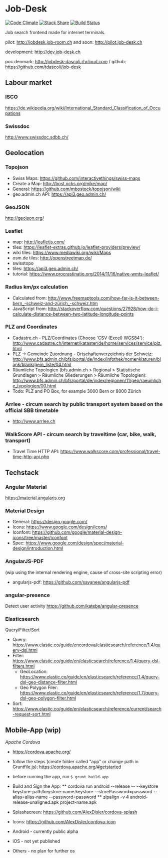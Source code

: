 Job-Desk
========

[![Code Climate](https://codeclimate.com/github/alv-ch/job-desk/badges/gpa.svg)](https://codeclimate.com/github/alv-ch/job-desk) [![Stack Share](http://img.shields.io/badge/tech-stack-0690fa.svg?style=flat)](http://stackshare.io/alv-ch/job-desk) [![Build Status](https://travis-ci.org/alv-ch/job-desk.svg?branch=dev)](https://travis-ci.org/alv-ch/job-desk)

Job search frontend made for internet terminals.

pilot: http://jobdesk.job-room.ch and soon: http://pilot.job-desk.ch

development: http://dev.job-desk.ch

poc denmark: http://jobdesk-dascoli.rhcloud.com / github: https://github.com/tdascoli/job-desk

Labour market
-------------

### ISCO
https://de.wikipedia.org/wiki/International_Standard_Classification_of_Occupations

### Swissdoc
http://www.swissdoc.sdbb.ch/

Geolocation
-----------

### Topojson
* Swiss Maps: https://github.com/interactivethings/swiss-maps
* Create a Map: http://bost.ocks.org/mike/map/
* General: https://github.com/mbostock/topojson/wiki
* geo.admin.ch API: https://api3.geo.admin.ch/

### GeoJSON
http://geojson.org/

### Leaflet
* map: http://leafletjs.com/
* tiles: https://leaflet-extras.github.io/leaflet-providers/preview/
* wiki tiles: https://www.mediawiki.org/wiki/Maps
* osm.de tiles: http://openstreetmap.de/
* swisstopo
 * tiles: https://api3.geo.admin.ch/
 * tutorial: https://www.procrastinatio.org/2014/11/16/native-wmts-leaflet/

### Radius km/px calculation
* Calculated from: http://www.freemaptools.com/how-far-is-it-between-bern_-schweiz-and-zürich_-schweiz.htm
* JavaScript from: http://stackoverflow.com/questions/27928/how-do-i-calculate-distance-between-two-latitude-longitude-points

### PLZ and Coordinates
* Cadastre.ch - PLZ/Coordinates (Choose 'CSV (Excel) WGS84'): http://www.cadastre.ch/internet/kataster/de/home/services/service/plz.html
* PLZ -> Gemeinde Zuordnung - Ortschaftenverzeichnis der Schweiz: http://www.bfs.admin.ch/bfs/portal/de/index/infothek/nomenklaturen/blank/blank/gem_liste/04.html
* Räumliche Topologien (bfs.admin.ch > Regional > Statistische Grundlagen > Räumliche Gliederungen > Räumliche Topologien): http://www.bfs.admin.ch/bfs/portal/de/index/regionen/11/geo/raeumliche_typologien/00.html
* Todo: PLZ and PO Box, for example 3000 Bern or 8000 Zürich

### Arrlee - circum search by public transport system based on the official SBB timetable                                               
* http://www.arrlee.ch

### WalkScore API - circum search by traveltime (car, bike, walk, transport) 
* Travel Time HTTP API: https://www.walkscore.com/professional/travel-time-http-api.php

Techstack
---------

### Angular Material
https://material.angularjs.org

### Material Design
* General: https://design.google.com/
* Icons: https://www.google.com/design/icons/
* Iconfont: https://github.com/google/material-design-icons/tree/master/iconfont
* Spec: https://www.google.com/design/spec/material-design/introduction.html

### AngularJS-PDF
(wip using the internal rendering engine, cause of cross-site scripting error)
* angularjs-pdf: https://github.com/sayanee/angularjs-pdf

### angular-presence
Detect user activity
https://github.com/katebe/angular-presence

### Elasticsearch

Query/Filter/Sort

* Query: https://www.elastic.co/guide/encordova/elasticsearch/reference/1.4/query-dsl.html
* Filter: https://www.elastic.co/guide/en/elasticsearch/reference/1.4/query-dsl-filters.html
  * GeoLocation: https://www.elastic.co/guide/en/elasticsearch/reference/1.4/query-dsl-geo-distance-filter.html
  * Geo Polygon Filer: https://www.elastic.co/guide/en/elasticsearch/reference/1.7/query-dsl-geo-polygon-filter.html
* Sort: https://www.elastic.co/guide/en/elasticsearch/reference/current/search-request-sort.html

## Mobile-App (wip)

*Apache Cordova*
* https://cordova.apache.org/
* follow the steps (create folder called "app" or change path in Gruntfile.js): https://cordova.apache.org/#getstarted
* before running the app, run `$ grunt build-app`
* Build and Sign the App:
** cordova run android --release -- --keystore keystore-path/keystore-name.keystore --storePassword=password --alias=alias-name --password=password
** zipalign -v 4 android-release-unaligned.apk project-name.apk 

* Splashscreen: https://github.com/AlexDisler/cordova-splash
* Icons: https://github.com/AlexDisler/cordova-icon

* Android - currently public alpha
* iOS - not yet published
* Others - no plan for further os 
  
